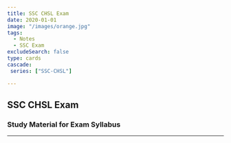 ```yaml
---
title: SSC CHSL Exam 
date: 2020-01-01
image: "/images/orange.jpg"
tags:
  - Notes 
  - SSC Exam
excludeSearch: false
type: cards
cascade:
 series: ["SSC-CHSL"]

---
```


## SSC CHSL Exam 

### Study Material for Exam Syllabus

---